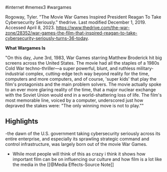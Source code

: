 #internet #memex3 #wargames 

Rogoway, Tyler. "The Movie War Games Inspired President Reagan To Take Cybersecurity Seriously." thedrive. Last modified December 1, 2019. Accessed April 8, 2023. https://www.thedrive.com/the-war-zone/28352/war-games-the-film-that-inspired-reagan-to-take-cybersecurity-seriously-turns-36-today.

**What Wargames Is**


"On this day, June 3rd, 1983, War Games starring Matthew Broderick hit big screens across the United States. The movie had all the staples of a 1980s Cold War techno-thriller—a super powerful, blunt, and ruthless military-industrial complex, cutting-edge tech way beyond reality for the time, computers and more computers, and of course, 'super kids' that play the film's protagonists and the main problem solvers. The movie actually spoke to an ever more glaring reality of the time, that a major nuclear exchange with the Soviet Union would end in a world-shattering loss of life. The film's most memorable line, voiced by a computer, underscored just how depraved the stakes were: "The only winning move is not to play.""

## Highlights

-the dawn of the U.S. government taking cybersecurity seriously across its entire enterprise, and especially its sprawling strategic command and control infrastructure, was largely born out of the movie War Games.
- While most people will think of this as crazy i think it shows how important film can be on influencing our culture and how film is a lot like the media in the [[@Media Effects-Source Note]]
